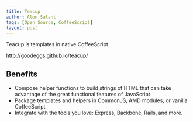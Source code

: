 ```yaml
---
title: Teacup
author: Alon Salant
tags: [Open Source, CoffeeScript]
layout: post
---
```

Teacup is templates in native CoffeeScript.

http://goodeggs.github.io/teacup/

## Benefits

* Compose helper functions to build strings of HTML that can take advantage of the great functional features of JavaScript
* Package templates and helpers in CommonJS, AMD modules, or vanilla CoffeeScript
* Integrate with the tools you love: Express, Backbone, Rails, and more.

